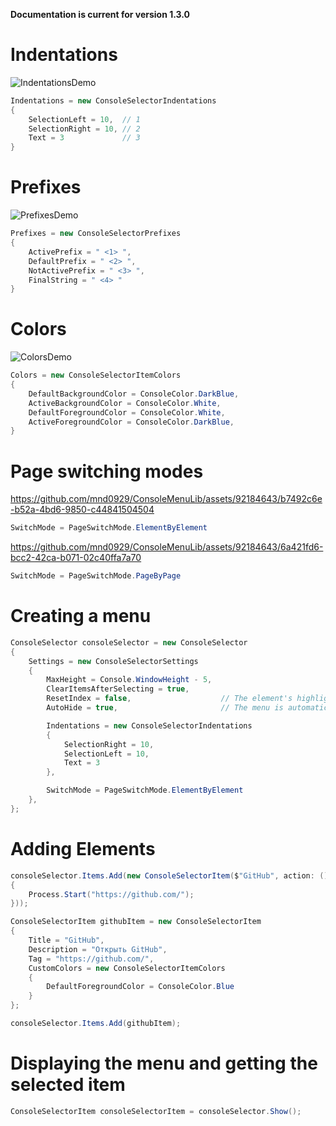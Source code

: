 **Documentation is current for version 1.3.0**

# Indentations

![IndentationsDemo](https://github.com/mnd0929/ConsoleMenuLib/assets/92184643/7b63caf3-d53b-446b-8ea2-12783da66224)
```csharp
Indentations = new ConsoleSelectorIndentations
{
    SelectionLeft = 10,  // 1
    SelectionRight = 10, // 2
    Text = 3             // 3
}
```


# Prefixes
![PrefixesDemo](https://github.com/mnd0929/ConsoleMenuLib/assets/92184643/e035c721-8216-4d40-bce4-28017c5a7f37)
```csharp
Prefixes = new ConsoleSelectorPrefixes 
{
    ActivePrefix = " <1> ",
    DefaultPrefix = " <2> ",
    NotActivePrefix = " <3> ",
    FinalString = " <4> "
}
```


# Colors
![ColorsDemo](https://github.com/mnd0929/ConsoleMenuLib/assets/92184643/c6cb92d1-b706-42a5-aa41-83979e0bf66c)
```csharp
Colors = new ConsoleSelectorItemColors
{
    DefaultBackgroundColor = ConsoleColor.DarkBlue,
    ActiveBackgroundColor = ConsoleColor.White,
    DefaultForegroundColor = ConsoleColor.White,
    ActiveForegroundColor = ConsoleColor.DarkBlue,
}
```



# Page switching modes

https://github.com/mnd0929/ConsoleMenuLib/assets/92184643/b7492c6e-b52a-4bd6-9850-c44841504504
```csharp
SwitchMode = PageSwitchMode.ElementByElement
```

https://github.com/mnd0929/ConsoleMenuLib/assets/92184643/6a421fd6-bcc2-42ca-b071-02c40ffa7a70
```csharp
SwitchMode = PageSwitchMode.PageByPage
```


# Creating a menu
```csharp
ConsoleSelector consoleSelector = new ConsoleSelector
{
    Settings = new ConsoleSelectorSettings
    {
        MaxHeight = Console.WindowHeight - 5,
        ClearItemsAfterSelecting = true,
        ResetIndex = false,                    // The element's highlight remains after selection
        AutoHide = true,                       // The menu is automatically hidden from the console after selection.

        Indentations = new ConsoleSelectorIndentations
        {
            SelectionRight = 10,
            SelectionLeft = 10,
            Text = 3
        },

        SwitchMode = PageSwitchMode.ElementByElement
    },
};
```


# Adding Elements
```csharp
consoleSelector.Items.Add(new ConsoleSelectorItem($"GitHub", action: () =>
{
    Process.Start("https://github.com/");
}));
```
```csharp
ConsoleSelectorItem githubItem = new ConsoleSelectorItem 
{
    Title = "GitHub",
    Description = "Открыть GitHub",
    Tag = "https://github.com/",
    CustomColors = new ConsoleSelectorItemColors
    {
        DefaultForegroundColor = ConsoleColor.Blue
    }
};

consoleSelector.Items.Add(githubItem);
```


# Displaying the menu and getting the selected item
```csharp
ConsoleSelectorItem consoleSelectorItem = consoleSelector.Show();
```
